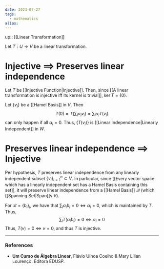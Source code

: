 ```yaml
---
date: 2023-07-27
tags:
  - mathematics
alias: 
---
```

up:: [[Linear Transformation]]

Let $T: U \to V$ be a linear transformation.

# Injective $\implies$ Preserves linear independence
Let $T$ be [[Injective Function|Injective]]. Then, since [[A linear transformation is injective iff its kernel is trivial]], $\ker T = \{0\}$.

Let $\{v_i\}$ be a [[Hamel Basis]] in $V$. Then 
$$
T(0) = T\left(\sum_i \alpha_i v_i\right) = \sum_i \alpha_i T(v_i)
$$
can only happen if all $\alpha_i = 0$. Thus, $\{T(v_i)\}$ is [[Linear Independence|Linearly Independent]] in $W$.

# Preserves linear independence $\implies$ Injective
Per hypothesis, $T$ preserves linear independence from any linearly independent subset $\{v_i\}_{i=1}^n \subset V$. In particular, since [[Every vector space which has a linearly independent set has a Hamel Basis containing this set]], it will preserve linear independence from a [[Hamel Basis]] $\mathcal{B}$ (which [[Spanning Set|Span]]s $V$).

For $\mathcal{B} = \{b_i\}_i$, we have that $\sum_i \alpha_i b_i = 0 \iff \alpha_i = 0$, which is maintained by $T$. Thus,
$$
\sum_i T(\alpha_i b_i) = 0 \iff \alpha_i = 0 
$$
Thus, $T(v) = 0 \iff v = 0$, and thus $T$ is injective.

---
### References
- **Um Curso de Álgebra Linear**, Flávio Ulhoa Coelho & Mary Lilian Lourenço. Editora EDUSP.